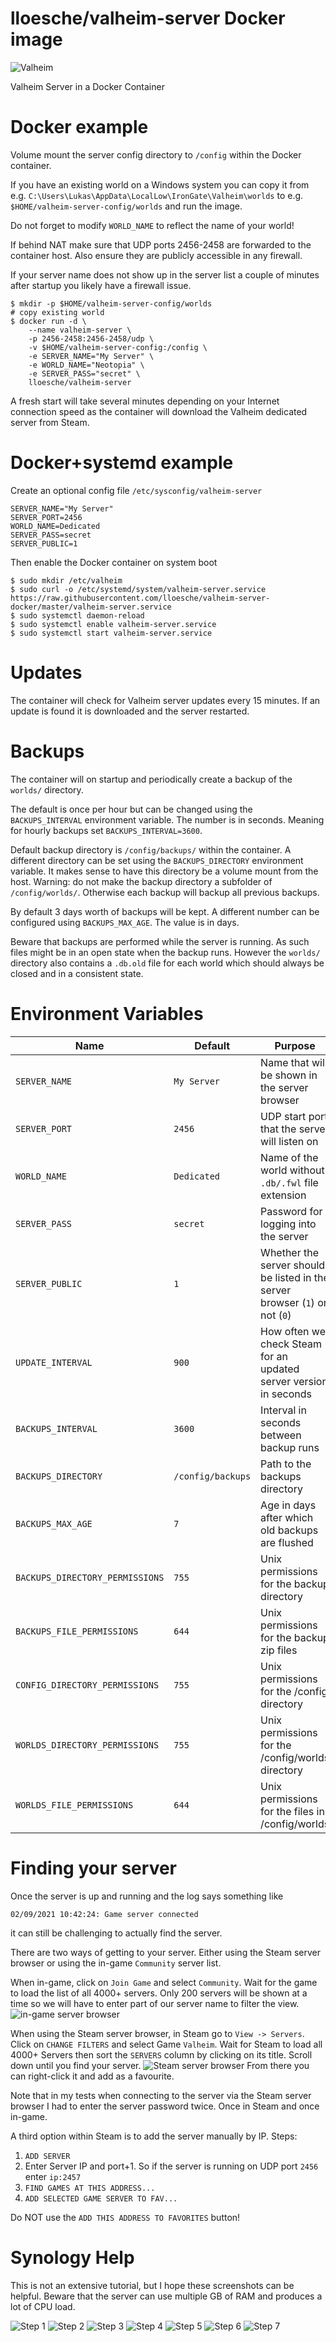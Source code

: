 # lloesche/valheim-server Docker image
![Valheim](https://raw.githubusercontent.com/lloesche/valheim-server-docker/main/misc/Logo_valheim.png "Valheim")

Valheim Server in a Docker Container

# Docker example

Volume mount the server config directory to
`/config` within the Docker container.

If you have an existing world on a Windows system you
can copy it from e.g.
  `C:\Users\Lukas\AppData\LocalLow\IronGate\Valheim\worlds`
to e.g.
  `$HOME/valheim-server-config/worlds`
and run the image.

Do not forget to modify `WORLD_NAME` to reflect the name of
your world!

If behind NAT make sure that UDP ports 2456-2458 are
forwarded to the container host.
Also ensure they are publicly accessible in any firewall.

If your server name does not show up in the server list 
a couple of minutes after startup you likely have a firewall
issue.

```
$ mkdir -p $HOME/valheim-server-config/worlds
# copy existing world
$ docker run -d \
    --name valheim-server \
    -p 2456-2458:2456-2458/udp \
    -v $HOME/valheim-server-config:/config \
    -e SERVER_NAME="My Server" \
    -e WORLD_NAME="Neotopia" \
    -e SERVER_PASS="secret" \
    lloesche/valheim-server
```

A fresh start will take several minutes depending on your
Internet connection speed as the container will download
the Valheim dedicated server from Steam.

# Docker+systemd example
Create an optional config file `/etc/sysconfig/valheim-server`
```
SERVER_NAME="My Server"
SERVER_PORT=2456
WORLD_NAME=Dedicated
SERVER_PASS=secret
SERVER_PUBLIC=1
```

Then enable the Docker container on system boot
```
$ sudo mkdir /etc/valheim
$ sudo curl -o /etc/systemd/system/valheim-server.service https://raw.githubusercontent.com/lloesche/valheim-server-docker/master/valheim-server.service
$ sudo systemctl daemon-reload
$ sudo systemctl enable valheim-server.service
$ sudo systemctl start valheim-server.service
```

# Updates
The container will check for Valheim server updates every 15 minutes.
If an update is found it is downloaded and the server restarted.


# Backups
The container will on startup and periodically create a backup of the `worlds/` directory.

The default is once per hour but can be changed using the `BACKUPS_INTERVAL` environment variable.
The number is in seconds. Meaning for hourly backups set `BACKUPS_INTERVAL=3600`.

Default backup directory is `/config/backups/` within the container. A different directory can be set using the `BACKUPS_DIRECTORY` environment variable.
It makes sense to have this directory be a volume mount from the host.
Warning: do not make the backup directory a subfolder of `/config/worlds/`. Otherwise each backup will backup all previous backups.

By default 3 days worth of backups will be kept. A different number can be configured using `BACKUPS_MAX_AGE`. The value is in days.

Beware that backups are performed while the server is running. As such files might be in an open state when the backup runs.
However the `worlds/` directory also contains a `.db.old` file for each world which should always be closed and in a consistent state.


# Environment Variables
| Name | Default | Purpose |
|----------|----------|-------|
|`SERVER_NAME` | `My Server` | Name that will be shown in the server browser |
|`SERVER_PORT` | `2456` | UDP start port that the server will listen on |
|`WORLD_NAME` | `Dedicated` | Name of the world without `.db/.fwl` file extension |
|`SERVER_PASS` | `secret` | Password for logging into the server |
|`SERVER_PUBLIC` | `1` | Whether the server should be listed in the server browser (`1`) or not (`0`) |
|`UPDATE_INTERVAL` | `900` | How often we check Steam for an updated server version in seconds |
|`BACKUPS_INTERVAL` | `3600` | Interval in seconds between backup runs |
|`BACKUPS_DIRECTORY` | `/config/backups` | Path to the backups directory |
|`BACKUPS_MAX_AGE` | `7` | Age in days after which old backups are flushed |
|`BACKUPS_DIRECTORY_PERMISSIONS` | `755` | Unix permissions for the backup directory |
|`BACKUPS_FILE_PERMISSIONS` | `644` | Unix permissions for the backup zip files |
|`CONFIG_DIRECTORY_PERMISSIONS` | `755` | Unix permissions for the /config directory |
|`WORLDS_DIRECTORY_PERMISSIONS` | `755` | Unix permissions for the /config/worlds directory |
|`WORLDS_FILE_PERMISSIONS` | `644` | Unix permissions for the files in /config/worlds |


# Finding your server
Once the server is up and running and the log says something like
```
02/09/2021 10:42:24: Game server connected
```
it can still be challenging to actually find the server.

There are two ways of getting to your server. Either using the Steam server browser or using the in-game `Community` server list.

When in-game, click on `Join Game` and select `Community`. Wait for the game to load the list of all 4000+ servers.
Only 200 servers will be shown at a time so we will have to enter part of our server name to filter the view.
![in-game server browser](https://raw.githubusercontent.com/lloesche/valheim-server-docker/main/misc/find1.png "in-game server browser")

When using the Steam server browser, in Steam go to `View -> Servers`. Click on `CHANGE FILTERS` and select Game `Valheim`.
Wait for Steam to load all 4000+ Servers then sort the `SERVERS` column by clicking on its title. Scroll down until you find your server.
![Steam server browser](https://raw.githubusercontent.com/lloesche/valheim-server-docker/main/misc/find2.png "Steam server browser")
From there you can right-click it and add as a favourite.

Note that in my tests when connecting to the server via the Steam server browser I had to enter the server password twice. Once in Steam and once in-game.

A third option within Steam is to add the server manually by IP. Steps:
1) `ADD SERVER`
2) Enter Server IP and port+1. So if the server is running on UDP port `2456` enter `ip:2457`
3) `FIND GAMES AT THIS ADDRESS...`
4) `ADD SELECTED GAME SERVER TO FAV...`

Do NOT use the `ADD THIS ADDRESS TO FAVORITES` button!


# Synology Help
This is not an extensive tutorial, but I hope these screenshots can be helpful.
Beware that the server can use multiple GB of RAM and produces a lot of CPU load.

![Step 1](https://raw.githubusercontent.com/lloesche/valheim-server-docker/main/misc/step1.png "Step 1")
![Step 2](https://raw.githubusercontent.com/lloesche/valheim-server-docker/main/misc/step2.png "Step 2")
![Step 3](https://raw.githubusercontent.com/lloesche/valheim-server-docker/main/misc/step3.png "Step 3")
![Step 4](https://raw.githubusercontent.com/lloesche/valheim-server-docker/main/misc/step4.png "Step 4")
![Step 5](https://raw.githubusercontent.com/lloesche/valheim-server-docker/main/misc/step5.png "Step 5")
![Step 6](https://raw.githubusercontent.com/lloesche/valheim-server-docker/main/misc/step6.png "Step 6")
![Step 7](https://raw.githubusercontent.com/lloesche/valheim-server-docker/main/misc/step7.png "Step 7")
